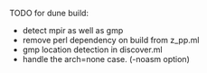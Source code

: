TODO for dune build:
- detect mpir as well as gmp
- remove perl dependency on build from z_pp.ml
- gmp location detection in discover.ml
- handle the arch=none case. (-noasm option)